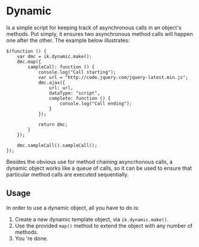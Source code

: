 Dynamic
=======

Is a simple script for keeping track of asynchronous calls in an object's 
methods. Put simply, it ensures two asynchronous method calls will happen one
after the other. The example below illustrates:

``` javascriot
$(function () {
	var dmc = ik.dynamic.make();
	dmc.map({
		sampleCall: function () {
			console.log("Call starting");
			var url = "http://code.jquery.com/jquery-latest.min.js";
			dmc.ajax({
				url: url,
				dataType: "script", 
				complete: function () {
					console.log("Call ending");
				}
			});
			
			return dmc;
		}
	});
	
	dmc.sampleCall().sampleCall();
});
```

Besides the obvious use for method chaining asyncrhonous calls, a dynamic 
object works like a queue of calls, so it can be used to ensure that particular 
method calls are executed sequentially.

Usage
-----

In order to use a dynamic object, all you have to do is:

1. Create a new dynamic template object, via `ik.dynamic.make()`.
2. Use the provided `map()` method to extend the object with any number
   of methods.
3. You 're done.